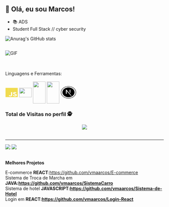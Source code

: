 ## 👋 Olá, eu sou Marcos!

- 📚 ADS 
- Student Full Stack // cyber security
  
 ![Anurag's GitHub stats](https://github-readme-stats.vercel.app/api?username=vmaarcos&show_icons=true&theme=radical)
 ##
![GIF](https://media.giphy.com/media/iIqmM5tTjmpOB9mpbn/giphy.gif)

<br />




<br />
Linguagens e Ferramentas:
<div style="display: inline_block"><br>
  <i class="fa fa-docker"></i>
  <img align="center"  height="30" width="40" src="https://raw.githubusercontent.com/devicons/devicon/master/icons/javascript/javascript-plain.svg">
    <img align="center" height="30" width="40" src="https://raw.githubusercontent.com/danielcranney/readme-generator/main/public/icons/skills/react-colored.svg">
  <img align="center"  height="70" width="40" src="https://raw.githubusercontent.com/danielcranney/readme-generator/main/public/icons/skills/tailwindcss-colored.svg" />
   <img align="center"  height="70" width="40"  src="https://cdn.jsdelivr.net/gh/devicons/devicon/icons/python/python-original.svg"  />
   <img align="center"  height="40" width="50"src="https://github.com/Pedro-Murilo/icons-for-readme/blob/main/.github/nextjs-icon.svg" alt="NextJS Icon" />
      
      
   ### Total de Visitas no perfil :detective: <br/>

 <p align="center"> 
   <img alingn="center" src="https://profile-counter.glitch.me/vmaarcos/count.svg" />
 </p>
 
 
  
  ##
 <hr>
<div> 
  <a href="https://www.instagram.com/v.maarcos_/" target="_blank"><img src="https://img.shields.io/badge/-Instagram-%23E4405F?style=for-the-badge&logo=instagram&logoColor=white" target="_blank"></a>
  <a href="https://www.linkedin.com/in/marcos-vinicios-02174b24b/" target="_blank"><img src="https://img.shields.io/badge/-LinkedIn-%230077B5?style=for-the-badge&logo=linkedin&logoColor=white" target="_blank"></a> 
</div>
<br/>

**Melhores Projetos**<br/>

E-commerce **REACT**:https://github.com/vmaarcos/E-commerce <br/>
Sistema de Troca de Marcha em **JAVA:https://github.com/vmaarcos/SistemaCarro** <br/>
Sistema de hotel **JAVASCRIPT:https://github.com/vmaarcos/Sistema-de-Hotel** <br/>
Login em **REACT:https://github.com/vmaarcos/Login-React**


